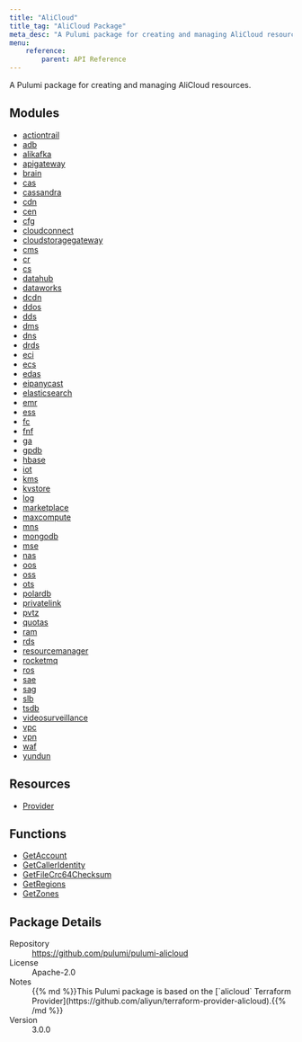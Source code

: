 ```yaml
---
title: "AliCloud"
title_tag: "AliCloud Package"
meta_desc: "A Pulumi package for creating and managing AliCloud resources."
menu:
    reference:
        parent: API Reference
---
```


<!-- WARNING: this file was generated by Pulumi Docs Generator. -->
<!-- Do not edit by hand unless you're certain you know what you are doing! -->

A Pulumi package for creating and managing AliCloud resources.

<h2 id="modules">Modules</h2>
<ul class="api">
    <li><a href="actiontrail/" title="actiontrail"><span class="symbol module"></span>actiontrail</a></li>
    <li><a href="adb/" title="adb"><span class="symbol module"></span>adb</a></li>
    <li><a href="alikafka/" title="alikafka"><span class="symbol module"></span>alikafka</a></li>
    <li><a href="apigateway/" title="apigateway"><span class="symbol module"></span>apigateway</a></li>
    <li><a href="brain/" title="brain"><span class="symbol module"></span>brain</a></li>
    <li><a href="cas/" title="cas"><span class="symbol module"></span>cas</a></li>
    <li><a href="cassandra/" title="cassandra"><span class="symbol module"></span>cassandra</a></li>
    <li><a href="cdn/" title="cdn"><span class="symbol module"></span>cdn</a></li>
    <li><a href="cen/" title="cen"><span class="symbol module"></span>cen</a></li>
    <li><a href="cfg/" title="cfg"><span class="symbol module"></span>cfg</a></li>
    <li><a href="cloudconnect/" title="cloudconnect"><span class="symbol module"></span>cloudconnect</a></li>
    <li><a href="cloudstoragegateway/" title="cloudstoragegateway"><span class="symbol module"></span>cloudstoragegateway</a></li>
    <li><a href="cms/" title="cms"><span class="symbol module"></span>cms</a></li>
    <li><a href="cr/" title="cr"><span class="symbol module"></span>cr</a></li>
    <li><a href="cs/" title="cs"><span class="symbol module"></span>cs</a></li>
    <li><a href="datahub/" title="datahub"><span class="symbol module"></span>datahub</a></li>
    <li><a href="dataworks/" title="dataworks"><span class="symbol module"></span>dataworks</a></li>
    <li><a href="dcdn/" title="dcdn"><span class="symbol module"></span>dcdn</a></li>
    <li><a href="ddos/" title="ddos"><span class="symbol module"></span>ddos</a></li>
    <li><a href="dds/" title="dds"><span class="symbol module"></span>dds</a></li>
    <li><a href="dms/" title="dms"><span class="symbol module"></span>dms</a></li>
    <li><a href="dns/" title="dns"><span class="symbol module"></span>dns</a></li>
    <li><a href="drds/" title="drds"><span class="symbol module"></span>drds</a></li>
    <li><a href="eci/" title="eci"><span class="symbol module"></span>eci</a></li>
    <li><a href="ecs/" title="ecs"><span class="symbol module"></span>ecs</a></li>
    <li><a href="edas/" title="edas"><span class="symbol module"></span>edas</a></li>
    <li><a href="eipanycast/" title="eipanycast"><span class="symbol module"></span>eipanycast</a></li>
    <li><a href="elasticsearch/" title="elasticsearch"><span class="symbol module"></span>elasticsearch</a></li>
    <li><a href="emr/" title="emr"><span class="symbol module"></span>emr</a></li>
    <li><a href="ess/" title="ess"><span class="symbol module"></span>ess</a></li>
    <li><a href="fc/" title="fc"><span class="symbol module"></span>fc</a></li>
    <li><a href="fnf/" title="fnf"><span class="symbol module"></span>fnf</a></li>
    <li><a href="ga/" title="ga"><span class="symbol module"></span>ga</a></li>
    <li><a href="gpdb/" title="gpdb"><span class="symbol module"></span>gpdb</a></li>
    <li><a href="hbase/" title="hbase"><span class="symbol module"></span>hbase</a></li>
    <li><a href="iot/" title="iot"><span class="symbol module"></span>iot</a></li>
    <li><a href="kms/" title="kms"><span class="symbol module"></span>kms</a></li>
    <li><a href="kvstore/" title="kvstore"><span class="symbol module"></span>kvstore</a></li>
    <li><a href="log/" title="log"><span class="symbol module"></span>log</a></li>
    <li><a href="marketplace/" title="marketplace"><span class="symbol module"></span>marketplace</a></li>
    <li><a href="maxcompute/" title="maxcompute"><span class="symbol module"></span>maxcompute</a></li>
    <li><a href="mns/" title="mns"><span class="symbol module"></span>mns</a></li>
    <li><a href="mongodb/" title="mongodb"><span class="symbol module"></span>mongodb</a></li>
    <li><a href="mse/" title="mse"><span class="symbol module"></span>mse</a></li>
    <li><a href="nas/" title="nas"><span class="symbol module"></span>nas</a></li>
    <li><a href="oos/" title="oos"><span class="symbol module"></span>oos</a></li>
    <li><a href="oss/" title="oss"><span class="symbol module"></span>oss</a></li>
    <li><a href="ots/" title="ots"><span class="symbol module"></span>ots</a></li>
    <li><a href="polardb/" title="polardb"><span class="symbol module"></span>polardb</a></li>
    <li><a href="privatelink/" title="privatelink"><span class="symbol module"></span>privatelink</a></li>
    <li><a href="pvtz/" title="pvtz"><span class="symbol module"></span>pvtz</a></li>
    <li><a href="quotas/" title="quotas"><span class="symbol module"></span>quotas</a></li>
    <li><a href="ram/" title="ram"><span class="symbol module"></span>ram</a></li>
    <li><a href="rds/" title="rds"><span class="symbol module"></span>rds</a></li>
    <li><a href="resourcemanager/" title="resourcemanager"><span class="symbol module"></span>resourcemanager</a></li>
    <li><a href="rocketmq/" title="rocketmq"><span class="symbol module"></span>rocketmq</a></li>
    <li><a href="ros/" title="ros"><span class="symbol module"></span>ros</a></li>
    <li><a href="sae/" title="sae"><span class="symbol module"></span>sae</a></li>
    <li><a href="sag/" title="sag"><span class="symbol module"></span>sag</a></li>
    <li><a href="slb/" title="slb"><span class="symbol module"></span>slb</a></li>
    <li><a href="tsdb/" title="tsdb"><span class="symbol module"></span>tsdb</a></li>
    <li><a href="videosurveillance/" title="videosurveillance"><span class="symbol module"></span>videosurveillance</a></li>
    <li><a href="vpc/" title="vpc"><span class="symbol module"></span>vpc</a></li>
    <li><a href="vpn/" title="vpn"><span class="symbol module"></span>vpn</a></li>
    <li><a href="waf/" title="waf"><span class="symbol module"></span>waf</a></li>
    <li><a href="yundun/" title="yundun"><span class="symbol module"></span>yundun</a></li>
</ul>

<h2 id="resources">Resources</h2>
<ul class="api">
    <li><a href="provider" title="Provider"><span class="symbol resource"></span>Provider</a></li>
</ul>

<h2 id="functions">Functions</h2>
<ul class="api">
    <li><a href="getaccount" title="GetAccount"><span class="symbol function"></span>GetAccount</a></li>
    <li><a href="getcalleridentity" title="GetCallerIdentity"><span class="symbol function"></span>GetCallerIdentity</a></li>
    <li><a href="getfilecrc64checksum" title="GetFileCrc64Checksum"><span class="symbol function"></span>GetFileCrc64Checksum</a></li>
    <li><a href="getregions" title="GetRegions"><span class="symbol function"></span>GetRegions</a></li>
    <li><a href="getzones" title="GetZones"><span class="symbol function"></span>GetZones</a></li>
</ul>

<h2 id="package-details">Package Details</h2>
<dl class="package-details">
	<dt>Repository</dt>
	<dd><a href="https://github.com/pulumi/pulumi-alicloud">https://github.com/pulumi/pulumi-alicloud</a></dd>
	<dt>License</dt>
	<dd>Apache-2.0</dd>
	<dt>Notes</dt>
	<dd>{{% md %}}This Pulumi package is based on the [`alicloud` Terraform Provider](https://github.com/aliyun/terraform-provider-alicloud).{{% /md %}}</dd>
	<dt>Version</dt>
	<dd>3.0.0</dd>
</dl>

